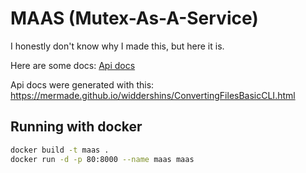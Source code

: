 # MAAS (Mutex-As-A-Service)

I honestly don't know why I made this, but here it is.

Here are some docs:
[Api docs](openapi/maas.md)

Api docs were generated with this: https://mermade.github.io/widdershins/ConvertingFilesBasicCLI.html

## Running with docker
```sh
docker build -t maas .
docker run -d -p 80:8000 --name maas maas
```
